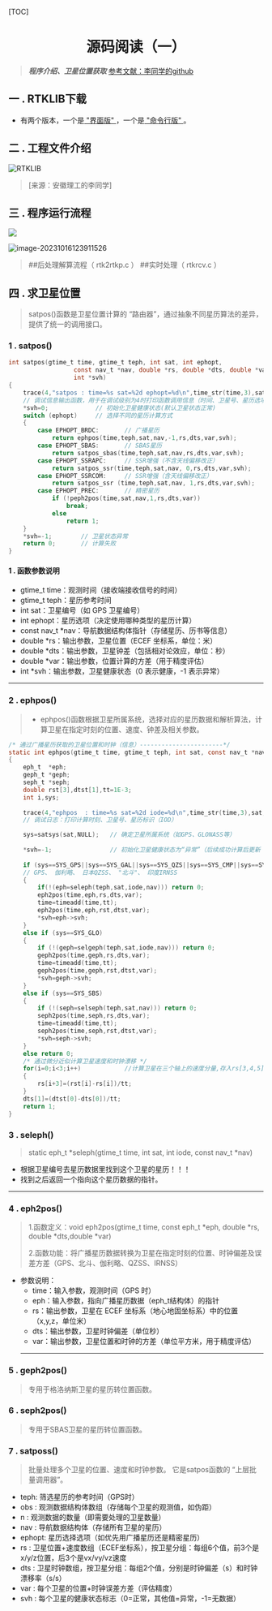 [TOC]

# <h1 style="text-align: center;">源码阅读（一）</h1>
> ***程序介绍、卫星位置获取***
> [参考文献：李同学的github](https://github.com/LiZhengXiao99/Navigation-Learning)


## 一 . RTKLIB下载
- 有两个版本，一个是[ "界面版" ](https://www.rtklib.com/)，一个是[ "命令行版" ](https://www.rtklib.com/)。


## 二 . 工程文件介绍
![RTKLIB](https://pic-bed-1316053657.cos.ap-nanjing.myqcloud.com/img/RTKLIB.png)

> [来源：安徽理工的李同学] 


## 三 . 程序运行流程
![](https://pic-bed-1316053657.cos.ap-nanjing.myqcloud.com/img/25a7656c3b0148f0ba14f6365027cf0e.png)

![image-20231016123911526](https://pic-bed-1316053657.cos.ap-nanjing.myqcloud.com/img/image-20231016123911526.png)

> ##后处理解算流程（ rtk2rtkp.c ）
> ##实时处理（ rtkrcv.c ）


## 四 . 求卫星位置

> satpos()函数是卫星位置计算的 “路由器”，通过抽象不同星历算法的差异，提供了统一的调用接口。

### **1 . satpos()**

```C
int satpos(gtime_t time, gtime_t teph, int sat, int ephopt,
                  const nav_t *nav, double *rs, double *dts, double *var,
                  int *svh)
{
    trace(4,"satpos : time=%s sat=%2d ephopt=%d\n",time_str(time,3),sat,ephopt);
    // 调试信息输出函数，用于在调试级别为4时打印函数调用信息（时间、卫星号、星历选项）
    *svh=0;             // 初始化卫星健康状态(默认卫星状态正常)
    switch (ephopt)     // 选择不同的星历计算方式
    {
        case EPHOPT_BRDC:       // 广播星历
            return ephpos(time,teph,sat,nav,-1,rs,dts,var,svh);
        case EPHOPT_SBAS:       // SBAS星历
            return satpos_sbas(time,teph,sat,nav,rs,dts,var,svh);
        case EPHOPT_SSRAPC:     // SSR增强（不含天线偏移改正）
            return satpos_ssr(time,teph,sat,nav, 0,rs,dts,var,svh);
        case EPHOPT_SSRCOM:     // SSR增强（含天线偏移改正）
            return satpos_ssr (time,teph,sat,nav, 1,rs,dts,var,svh);
        case EPHOPT_PREC:       // 精密星历
            if (!peph2pos(time,sat,nav,1,rs,dts,var)) 
                break; 
            else 
                return 1;
    }
    *svh=-1;        // 卫星状态异常
    return 0;       // 计算失败
}
```
#### 1 . 函数参数说明
- gtime_t time：观测时间（接收端接收信号的时间）
- gtime_t teph：星历参考时间
- int sat：卫星编号（如 GPS 卫星编号）
- int ephopt：星历选项（决定使用哪种类型的星历计算）
- const nav_t *nav：导航数据结构体指针（存储星历、历书等信息）
- double *rs：输出参数，卫星位置（ECEF 坐标系，单位：米）
- double *dts：输出参数，卫星钟差（包括相对论效应，单位：秒）
- double *var：输出参数，位置计算的方差（用于精度评估）
- int *svh：输出参数，卫星健康状态（0 表示健康，-1 表示异常）

---

### **2 . ephpos()**
> - ephpos()函数根据卫星所属系统，选择对应的星历数据和解析算法，计算卫星在指定时刻的位置、速度、钟差及相关参数。
```C
/* 通过广播星历获取的卫星位置和时钟（信息）-----------------------*/
static int ephpos(gtime_t time, gtime_t teph, int sat, const nav_t *nav,int iode, double *rs, double *dts, double *var, int *svh)       
{
    eph_t  *eph;
    geph_t *geph;
    seph_t *seph;
    double rst[3],dtst[1],tt=1E-3;
    int i,sys;
    
    trace(4,"ephpos  : time=%s sat=%2d iode=%d\n",time_str(time,3),sat,iode);
    // 调试日志：打印计算时刻、卫星号、星历标识（IOD）

    sys=satsys(sat,NULL);   // 确定卫星所属系统（如GPS、GLONASS等）
    
    *svh=-1;                // 初始化卫星健康状态为“异常”（后续成功计算后更新
    
    if (sys==SYS_GPS||sys==SYS_GAL||sys==SYS_QZS||sys==SYS_CMP||sys==SYS_IRN)   
    // GPS、 伽利略、 日本QZSS、 "北斗"、 印度IRNSS 
    {
        if(!(eph=seleph(teph,sat,iode,nav))) return 0;
        eph2pos(time,eph,rs,dts,var);
        time=timeadd(time,tt);
        eph2pos(time,eph,rst,dtst,var);
        *svh=eph->svh;
    }
    else if (sys==SYS_GLO) 
    {
        if (!(geph=selgeph(teph,sat,iode,nav))) return 0;
        geph2pos(time,geph,rs,dts,var);
        time=timeadd(time,tt);
        geph2pos(time,geph,rst,dtst,var);
        *svh=geph->svh;
    }
    else if (sys==SYS_SBS) 
    {
        if (!(seph=selseph(teph,sat,nav))) return 0;
        seph2pos(time,seph,rs,dts,var);
        time=timeadd(time,tt);
        seph2pos(time,seph,rst,dtst,var);
        *svh=seph->svh;
    }
    else return 0;
    /* 通过微分近似计算卫星速度和时钟漂移 */
    for(i=0;i<3;i++)            //计算卫星在三个轴上的速度分量,存入rs[3,4,5],rs[1,2,3]是前一时刻的卫星位置（x,y,x）,rst是第二时刻的
    {
        rs[i+3]=(rst[i]-rs[i])/tt;
    }
    dts[1]=(dtst[0]-dts[0])/tt;
    return 1;
}
```
### **3 . seleph()**
> static eph_t *seleph(gtime_t time, int sat, int iode, const nav_t *nav)
- 根据卫星编号去星历数据里找到这个卫星的星历！！！
- 找到之后返回一个指向这个星历数据的指针。
---

### **4 . eph2pos()**
> 1.函数定义：void eph2pos(gtime_t time, const eph_t *eph, double *rs, double *dts,double *var)
> 
> 2.函数功能：将广播星历数据转换为卫星在指定时刻的位置、时钟偏差及误差方差（GPS、北斗、伽利略、QZSS、IRNSS）

- 参数说明：
    - time：输入参数，观测时间（GPS 时）
    - eph：输入参数，指向广播星历数据（eph_t结构体）的指针
    - rs：输出参数，卫星在 ECEF 坐标系（地心地固坐标系）中的位置（x,y,z，单位米）
    - dts：输出参数，卫星时钟偏差（单位秒）
    - var：输出参数，卫星位置和时钟的方差（单位平方米，用于精度评估）
  ---
  
### **5 . geph2pos()**
> 专用于格洛纳斯卫星的星历转位置函数。

### **6 . seph2pos()**
> 专用于SBAS卫星的星历转位置函数。

### **7 . satposs()**
> 批量处理多个卫星的位置、速度和时钟参数。
> 它是satpos函数的 “上层批量调用器”。

- teph:	筛选星历的参考时间（GPS时）
- obs	: 观测数据结构体数组（存储每个卫星的观测值，如伪距）
- n	  : 观测数据的数量（即需要处理的卫星数量）
- nav : 导航数据结构体（存储所有卫星的星历）
- ephopt: 星历选择选项（如优先用广播星历还是精密星历）
- rs  :	卫星位置+速度数组（ECEF坐标系），按卫星分组：每组6个值，前3个是x/y/z位置，后3个是vx/vy/vz速度
- dts	: 卫星时钟数组，按卫星分组：每组2个值，分别是时钟偏差（s）和时钟漂移率（s/s）
- var	: 每个卫星的位置+时钟误差方差（评估精度）
- svh	: 每个卫星的健康状态标志（0=正常，其他值=异常，-1=无数据）





